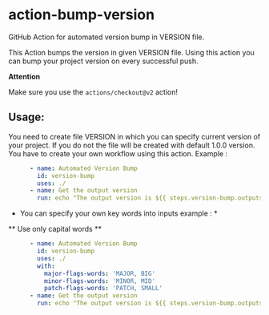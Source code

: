 # action-bump-version

GitHub Action for automated version bump in VERSION file.

This Action bumps the version in given VERSION file. 
Using this action you can bump your project version on 
every successful push.

**Attention**

Make sure you use the `actions/checkout@v2` action!

## Usage:
You need to create file VERSION in which you can specify 
current version of your project. If you do not the file will
be created with default 1.0.0 version.
You have to create your own workflow using this action.
Example : 
```yaml
      - name: Automated Version Bump 
        id: version-bump
        uses: ./
      - name: Get the output version
        run: echo "The output version is ${{ steps.version-bump.outputs.output-version }}"
```

* You can specify your own key words into inputs example : *

** Use only capital words ** 
```yaml
      - name: Automated Version Bump 
        id: version-bump
        uses: ./
        with:
          major-flags-words: 'MAJOR, BIG'
          minor-flags-words: 'MINOR, MID'
          patch-flags-words: 'PATCH, SMALL'
      - name: Get the output version
        run: echo "The output version is ${{ steps.version-bump.outputs.output-version }}"
```
